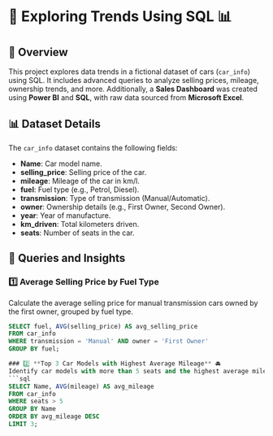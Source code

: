 # 🚗 Exploring Trends Using SQL 📊

## 📖 Overview
This project explores data trends in a fictional dataset of cars (`car_info`) using SQL. It includes advanced queries to analyze selling prices, mileage, ownership trends, and more. Additionally, a **Sales Dashboard** was created using **Power BI** and **SQL**, with raw data sourced from **Microsoft Excel**.

## 📊 Dataset Details
The `car_info` dataset contains the following fields:
- **Name**: Car model name.
- **selling_price**: Selling price of the car.
- **mileage**: Mileage of the car in km/l.
- **fuel**: Fuel type (e.g., Petrol, Diesel).
- **transmission**: Type of transmission (Manual/Automatic).
- **owner**: Ownership details (e.g., First Owner, Second Owner).
- **year**: Year of manufacture.
- **km_driven**: Total kilometers driven.
- **seats**: Number of seats in the car.

## 🚀 Queries and Insights
### 1️⃣ **Average Selling Price by Fuel Type**  
Calculate the average selling price for manual transmission cars owned by the first owner, grouped by fuel type.
```sql
SELECT fuel, AVG(selling_price) AS avg_selling_price
FROM car_info
WHERE transmission = 'Manual' AND owner = 'First Owner'
GROUP BY fuel;

### 2️⃣ **Top 3 Car Models with Highest Average Mileage** 🚘  
Identify car models with more than 5 seats and the highest average mileage.
```sql
SELECT Name, AVG(mileage) AS avg_mileage
FROM car_info
WHERE seats > 5
GROUP BY Name
ORDER BY avg_mileage DESC
LIMIT 3;









